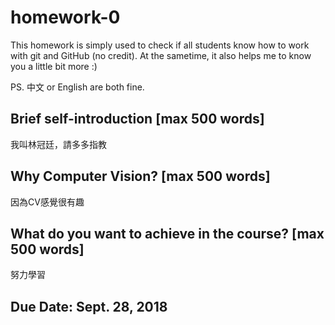 # homework-0
This homework is simply used to check if all students know how to work with git and GitHub (no credit).
At the sametime, it also helps me to know you a little bit more :)

PS. 中文 or English are both fine.

## Brief self-introduction [max 500 words]
我叫林冠廷，請多多指教
## Why Computer Vision? [max 500 words]
因為CV感覺很有趣
## What do you want to achieve in the course? [max 500 words]
努力學習
## Due Date: Sept. 28, 2018
